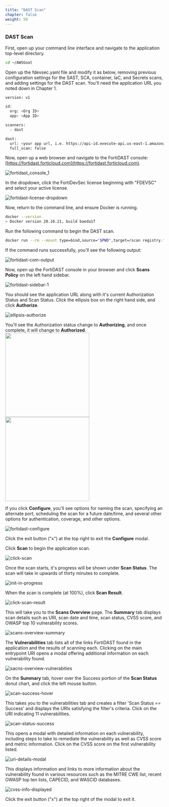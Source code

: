```yaml
---
title: "DAST Scan"
chapter: false
weight: 50
---
```


### DAST Scan

First, open up your command line interface and navigate to the application top-level directory.

```sh
cd ~/AWSGoat
```

Open up the fdevsec.yaml file and modify it as below, removing previous configuration settings for the SAST, SCA, container, IaC, and Secrets scans, and adding settings for the DAST scan. You'll need the application URL you noted down in Chapter 1.

```sh
version: v1

id:
  org: <Org ID>
  app: <App ID>

scanners:
  - dast

dast:
  url: <your app url, i.e. https://api-id.execute-api.us-east-1.amazonaws.com/prod/react>
  full_scan: false
```

Now, open up a web browser and navigate to the FortiDAST console: [https://fortidast.forticloud.com](https://fortidast.forticloud.com).


![fortidast_console_1](fortidast_console_1.png)

In the dropdown, click the FortiDevSec license beginning with "FDEVSC" and select your active license.

![fortidast-license-dropdown](fortidast-license-dropdown.png)

Now, return to the command line, and ensure Docker is running.

```sh
docker --version
> Docker version 20.10.21, build baeda1f
```

Run the following command to begin the DAST scan.

```sh
docker run --rm --mount type=bind,source="$PWD",target=/scan registry.fortidevsec.forticloud.com/fdevsec_dast:latest
```

If the command runs successfully, you'll see the following output:

![fortidast-com-output](fortidast-com-output.png)

Now, open up the FortiDAST console in your browser and click **Scans Policy** on the left hand sidebar.

![fortidast-sidebar-1](fortidast-sidebar-1.png)

You should see the application URL along with it's current Authorization Status and Scan Status. Click the ellipsis box on the right hand side, and click **Authorize**.

![ellipsis-authorize](ellipsis-authorize.png)

You'll see the Authorization status change to **Authorizing**, and once complete, it will change to **Authorized**.
    <img src="fortidast-authorizing.png" height ="267" /> <img src="fortidast-authorized.png" height="267" />

If you click **Configure**, you'll see options for naming the scan, specifying an alternate port, scheduling the scan for a future date/time, and several other options for authentication, coverage, and other options.

![fortidast-configure](fortidast-configure.png)

Click the exit button ("x") at the top right to exit the **Configure** modal.

Click **Scan** to begin the application scan.

![click-scan](click-scan.png)

Once the scan starts, it's progress will be shown under **Scan Status**. The scan will take in upwards of thirty minutes to complete.

![init-in-progress](init-in-progress.png)

When the scan is complete (at 100%), click **Scan Result**.

![click-scan-result](click-scan-result.png)

This will take you to the **Scans Overview** page. The **Summary** tab displays scan details such as URI, scan date and time, scan status, CVSS score, and OWASP top 10 vulnerability scores.

![scans-overview-summary](scans-overview-summary.png)

The **Vulnerabilities** tab lists all of the links FortiDAST found in the application and the results of scanning each. Clicking on the main entrypoint URI opens a modal offering additional information on each vulnerability found.

![sacns-overview-vulnerabities](sacns-overview-vulnerabities.png)

On the **Summary** tab, hover over the Success portion of the **Scan Status** donut chart, and click the left mouse button.

![scan-success-hover](scan-success-hover.png)

This takes you to the vulnerabilities tab and creates a filter 'Scan Status == Success' and displays the URIs satisfying the filter's criteria. Click on the URI indicating 11 vulnerabilities.

![scan-status-success](scan-status-success.png)

This opens a modal with detailed information on each vulnerability, including steps to take to remediate the vulnerability as well as CVSS score and metric information. Click on the CVSS score on the first vulnerability listed.

![uri-details-modal](uri-details-modal.png)

This displays information and links to more information about the vulnerability found in various resources such as the MITRE CWE list, recent OWASP top ten lists, CAPECID, and WASCID databases.

![cvss-info-displayed](cvss-info-displayed.png)

Click the exit button ("x") at the top right of the modal to exit it.
